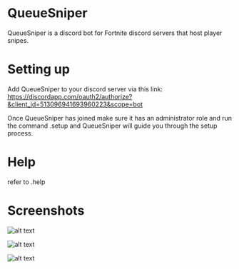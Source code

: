 # QueueSniper
QueueSniper is a discord bot for Fortnite discord servers that host player snipes.

# Setting up
Add QueueSniper to your discord server via this link:
https://discordapp.com/oauth2/authorize?&client_id=513096941693960223&scope=bot

Once QueueSniper has joined make sure it has an administrator role and run the command .setup and QueueSniper will guide you through the setup process.

# Help
refer to .help

# Screenshots

![alt text](https://i.imgur.com/NYVHhli.png)

![alt text](https://i.imgur.com/BKuC6f2.png)

![alt text](https://i.imgur.com/1twqCrW.png)
